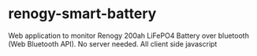 # renogy-smart-battery
Web application to monitor Renogy 200ah LiFePO4 Battery over bluetooth (Web Bluetooth API).  No server needed.  All client side javascript
